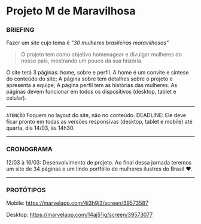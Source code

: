 # Projeto M de Maravilhosa

### BRIEFING

Fazer um site cujo tema é *“30 mulheres brasileiras maravilhosas”*

> O projeto tem como objetivo homenagear e divulgar mulheres do nosso país, mostrando um pouco da sua história.

O site terá 3 páginas: home, sobre e perfil.
A home é um convite e síntese do conteúdo do site;
A página sobre tem detalhes sobre o projeto e apresenta a equipe;
A página perfil tem as histórias das mulheres.
As páginas devem funcionar em todos os dispositivos (desktop, tablet e celular).

---

`ATENÇÃO`
Foquem no layout do site, não no conteúdo.
DEADLINE: Ele deve ficar pronto em todas as versões responsivas (desktop, tablet e mobile) até quarta, dia 14/03, às 14h30.

---

### CRONOGRAMA
12/03 à 16/03: Desenvolvimento de projeto. Ao final dessa jornada teremos um site de 34 páginas e um lindo portfólio de mulheres ilustres do Brasil ♥.

---

### PROTÓTIPOS

Mobile: https://marvelapp.com/4i3h9j3/screen/39573587

Desktop: https://marvelapp.com/14aj51ig/screen/39573077


